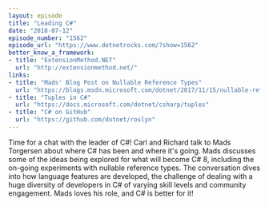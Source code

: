 ```yaml
---
layout: episode
title: "Leading C#"
date: "2018-07-12"
episode_number: "1562"
episode_url: "https://www.dotnetrocks.com/?show=1562"
better_know_a_framework:
- title: "ExtensionMethod.NET"
  url: "http://extensionmethod.net/"
links:
- title: "Mads' Blog Post on Nullable Reference Types"
  url: "https://blogs.msdn.microsoft.com/dotnet/2017/11/15/nullable-reference-types-in-csharp/"
- title: "Tuples in C#"
  url: "https://docs.microsoft.com/dotnet/csharp/tuples"
- title: "C# on GitHub"
  url: "https://github.com/dotnet/roslyn"
---
```


Time for a chat with the leader of C#! Carl and Richard talk to Mads Torgersen about where C# has been and where it's going. Mads discusses some of the ideas being explored for what will become C# 8, including the on-going experiments with nullable reference types. The conversation dives into how language features are developed, the challenge of dealing with a huge diversity of developers in C# of varying skill levels and community engagement. Mads loves his role, and C# is better for it!
